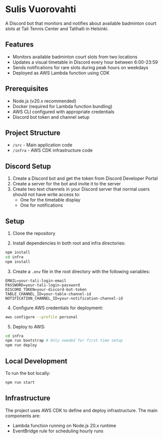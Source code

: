 # Sulis Vuorovahti

A Discord bot that monitors and notifies about available badminton court slots at Tali Tennis Center and Talihalli in Helsinki.

## Features

- Monitors available badminton court slots from two locations
- Updates a visual timetable in Discord every hour between 6:00-23:59
- Sends notifications for rare slots during peak hours on weekdays
- Deployed as AWS Lambda function using CDK

## Prerequisites

- Node.js (v20.x recommended)
- Docker (required for Lambda function bundling)
- AWS CLI configured with appropriate credentials
- Discord bot token and channel setup

## Project Structure

- `/src` - Main application code
- `/infra` - AWS CDK infrastructure code


## Discord Setup

1. Create a Discord bot and get the token from Discord Developer Portal
2. Create a server for the bot and invite it to the server
3. Create two text channels in your Discord server that normal users should not have write access to:
   - One for the timetable display
   - One for notifications

## Setup

1. Clone the repository

2. Install dependencies in both root and infra directories:

```bash
npm install
cd infra
npm install
```

3. Create a `.env` file in the root directory with the following variables:

```
EMAIL=your-tali-login-email
PASSWORD=your-tali-login-password
DISCORD_TOKEN=your-discord-bot-token
TABLE_CHANNEL_ID=your-table-channel-id
NOTIFICATION_CHANNEL_ID=your-notification-channel-id
```

4. Configure AWS credentials for deployment:

```bash
aws configure --profile personal
```

5. Deploy to AWS:

```bash
cd infra
npm run bootstrap # Only needed for first time setup
npm run deploy
```

## Local Development

To run the bot locally:

```bash
npm run start
```

## Infrastructure

The project uses AWS CDK to define and deploy infrastructure. The main components are:

- Lambda function running on Node.js 20.x runtime
- EventBridge rule for scheduling hourly runs

